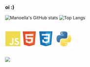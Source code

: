 ### oi :)

![Manoella's GitHub stats](https://github-readme-stats.vercel.app/api?username=manuwaideman&show_icons=true&theme=radical)
![Top Langs](https://github-readme-stats.vercel.app/api/top-langs/?username=manuwaideman&size_weight=0&count_weight=0.5&layout=compact&theme=radical)

<div style="display: inline_block"><br>
  <img align="center" alt="Manu-Js" height="50" width="50" src="https://raw.githubusercontent.com/devicons/devicon/master/icons/javascript/javascript-plain.svg">
  <img align="center" alt="Manu-HTML" height="50" width="50" src="https://raw.githubusercontent.com/devicons/devicon/master/icons/html5/html5-original.svg">
  <img align="center" alt="Manu-CSS" height="50" width="50" src="https://raw.githubusercontent.com/devicons/devicon/master/icons/css3/css3-original.svg">
  <img align="center" alt="Manu-Python" height="60" width="60" src="https://raw.githubusercontent.com/devicons/devicon/master/icons/python/python-original.svg">
</div>
  
  ##

<div> 
  <a href="www.linkedin.com/in/manoellawaideman/" target="_blank"><img src="https://img.shields.io/badge/-LinkedIn-%230077B5?style=for-the-badge&logo=linkedin&logoColor=white" target="_blank"></a>  
</div>

